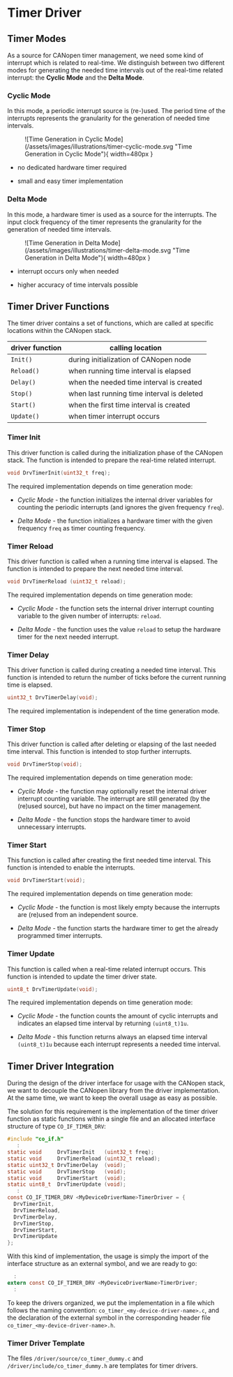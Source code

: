 # Timer Driver

## Timer Modes

As a source for CANopen timer management, we need some kind of interrupt which is related to real-time. We distinguish between two different modes for generating the needed time intervals out of the real-time related interrupt: the **Cyclic Mode** and the **Delta Mode**.

### Cyclic Mode

In this mode, a periodic interrupt source is (re-)used. The period time of the interrupts represents the granularity for the generation of needed time intervals.

<figure markdown>
![Time Generation in Cyclic Mode](/assets/images/illustrations/timer-cyclic-mode.svg "Time Generation in Cyclic Mode"){ width=480px }
</figure>

- no dedicated hardware timer required

- small and easy timer implementation

### Delta Mode

In this mode, a hardware timer is used as a source for the interrupts. The input clock frequency of the timer represents the granularity for the generation of needed time intervals.

<figure markdown>
![Time Generation in Delta Mode](/assets/images/illustrations/timer-delta-mode.svg "Time Generation in Delta Mode"){ width=480px }
</figure>

- interrupt occurs only when needed

- higher accuracy of time intervals possible

## Timer Driver Functions

The timer driver contains a set of functions, which are called at specific locations within the CANopen stack.

| driver function | calling location                           |
| --------------- | ------------------------------------------ |
| `Init()`        | during initialization of CANopen node      |
| `Reload()`      | when running time interval is elapsed      |
| `Delay()`       | when the needed time interval is created   |
| `Stop()`        | when last running time interval is deleted |
| `Start()`       | when the first time interval is created    |
| `Update()`      | when timer interrupt occurs                |

### Timer Init

This driver function is called during the initialization phase of the CANopen stack. The function is intended to prepare the real-time related interrupt.

```c
void DrvTimerInit(uint32_t freq);
```

The required implementation depends on time generation mode:

- *Cyclic Mode* - the function initializes the internal driver variables for counting the periodic interrupts (and ignores the given frequency `freq`).

- *Delta Mode* - the function initializes a hardware timer with the given frequency `freq` as timer counting frequency.

### Timer Reload

This driver function is called when a running time interval is elapsed. The function is intended to prepare the next needed time interval.

```c
void DrvTimerReload (uint32_t reload);
```

The required implementation depends on time generation mode:

- *Cyclic Mode* - the function sets the internal driver interrupt counting variable to the given number of interrupts: `reload`.

- *Delta Mode* - the function uses the value `reload` to setup the hardware timer for the next needed interrupt.

### Timer Delay

This driver function is called during creating a needed time interval. This function is intended to return the number of ticks before the current running time is elapsed.

```c
uint32_t DrvTimerDelay(void);
```

The required implementation is independent of the time generation mode.

### Timer Stop

This driver function is called after deleting or elapsing of the last needed time interval. This function is intended to stop further interrupts.

```c
void DrvTimerStop(void);
```

The required implementation depends on time generation mode:

- *Cyclic Mode* - the function may optionally reset the internal driver interrupt counting variable. The interrupt are still generated (by the (re)used source), but have no impact on the timer management.

- *Delta Mode* - the function stops the hardware timer to avoid unnecessary interrupts.

### Timer Start

This function is called after creating the first needed time interval. This function is intended to enable the interrupts.

```c
void DrvTimerStart(void);
```

The required implementation depends on time generation mode:

- *Cyclic Mode* - the function is most likely empty because the interrupts are (re)used from an independent source.

- *Delta Mode* - the function starts the hardware timer to get the already programmed timer interrupts.

### Timer Update

This function is called when a real-time related interrupt occurs. This function is intended to update the timer driver state.

```c
uint8_t DrvTimerUpdate(void);
```

The required implementation depends on time generation mode:

- *Cyclic Mode* - the function counts the amount of cyclic interrupts and indicates an elapsed time interval by returning `(uint8_t)1u`.

- *Delta Mode* - this function returns always an elapsed time interval `(uint8_t)1u` because each interrupt represents a needed time interval.

## Timer Driver Integration

During the design of the driver interface for usage with the CANopen stack, we want to decouple the CANopen library from the driver implementation. At the same time, we want to keep the overall usage as easy as possible.

The solution for this requirement is the implementation of the timer driver function as static functions within a single file and an allocated interface structure of type `CO_IF_TIMER_DRV`:

```c
#include "co_if.h"
   :
static void     DrvTimerInit   (uint32_t freq);
static void     DrvTimerReload (uint32_t reload);
static uint32_t DrvTimerDelay  (void);
static void     DrvTimerStop   (void);
static void     DrvTimerStart  (void);
static uint8_t  DrvTimerUpdate (void);
   :
const CO_IF_TIMER_DRV <MyDeviceDriverName>TimerDriver = {
  DrvTimerInit,
  DrvTimerReload,
  DrvTimerDelay,
  DrvTimerStop,
  DrvTimerStart,
  DrvTimerUpdate
};
```

With this kind of implementation, the usage is simply the import of the interface structure as an external symbol, and we are ready to go:

```c
  :
extern const CO_IF_TIMER_DRV <MyDeviceDriverName>TimerDriver;
  :
```

To keep the drivers organized, we put the implementation in a file which follows the naming convention: `co_timer_<my-device-driver-name>.c`, and the declaration of the external symbol in the corresponding header file `co_timer_<my-device-driver-name>.h`.

### Timer Driver Template

The files `/driver/source/co_timer_dummy.c` and `/driver/include/co_timer_dummy.h` are templates for timer drivers.
